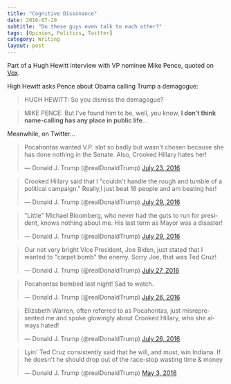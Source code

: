 ```yaml
---
title: "Cognitive Dissonance"
date: 2016-07-29
subtitle: "Do these guys even talk to each other?"
tags: [Opinion, Politics, Twitter]
category: Writing
layout: post
---
```


Part of a Hugh Hewitt interview with VP nominee Mike Pence, quoted on [Vox][1].

High Hewitt asks Pence about Obama calling Trump a demagogue:
<!-- more -->
> HUGH HEWITT: So you dismiss the demagogue?

> MIKE PENCE: But I’ve found him to be, well, you know, **I don’t think name-calling has any place in public life**...

Meanwhile, on Twitter...

<blockquote class="twitter-tweet tw-align-center" data-lang="en"><p lang="en" dir="ltr">Pocahontas wanted V.P. slot so badly but wasn&#39;t chosen because she has done nothing in the Senate. Also, Crooked Hillary hates her!</p>&mdash; Donald J. Trump (@realDonaldTrump) <a href="https://twitter.com/realDonaldTrump/status/756801575193042944">July 23, 2016</a></blockquote> <script async src="//platform.twitter.com/widgets.js" charset="utf-8"></script>

<blockquote class="twitter-tweet tw-align-center" data-lang="en"><p lang="en" dir="ltr">Crooked Hillary said that I &quot;couldn&#39;t handle the rough and tumble of a political campaign.&quot; Really,I just beat 16 people and am beating her!</p>&mdash; Donald J. Trump (@realDonaldTrump) <a href="https://twitter.com/realDonaldTrump/status/759029315006705664">July 29, 2016</a></blockquote> <script async src="//platform.twitter.com/widgets.js" charset="utf-8"></script>

<blockquote class="twitter-tweet tw-align-center" data-partner="tweetdeck"><p lang="en" dir="ltr">&quot;Little&quot; Michael Bloomberg, who never had the guts to run for president, knows nothing about me. His last term as Mayor was a disaster!</p>&mdash; Donald J. Trump (@realDonaldTrump) <a href="https://twitter.com/realDonaldTrump/status/759025610249216000">July 29, 2016</a></blockquote>
<script async src="//platform.twitter.com/widgets.js" charset="utf-8"></script>

<blockquote class="twitter-tweet tw-align-center" data-partner="tweetdeck"><p lang="en" dir="ltr">Our not very bright Vice President, Joe Biden, just stated that I wanted to &quot;carpet bomb&quot; the enemy. Sorry Joe, that was Ted Cruz!</p>&mdash; Donald J. Trump (@realDonaldTrump) <a href="https://twitter.com/realDonaldTrump/status/758285141982711808">July 27, 2016</a></blockquote>
<script async src="//platform.twitter.com/widgets.js" charset="utf-8"></script>

<blockquote class="twitter-tweet tw-align-center" data-partner="tweetdeck"><p lang="en" dir="ltr">Pocahontas bombed last night! Sad to watch.</p>&mdash; Donald J. Trump (@realDonaldTrump) <a href="https://twitter.com/realDonaldTrump/status/757919034755076096">July 26, 2016</a></blockquote>
<script async src="//platform.twitter.com/widgets.js" charset="utf-8"></script>

<blockquote class="twitter-tweet tw-align-center" data-partner="tweetdeck"><p lang="en" dir="ltr">Elizabeth Warren, often referred to as Pocahontas, just misrepresented me and spoke glowingly about Crooked Hillary, who she always hated!</p>&mdash; Donald J. Trump (@realDonaldTrump) <a href="https://twitter.com/realDonaldTrump/status/757775689525309440">July 26, 2016</a></blockquote>
<script async src="//platform.twitter.com/widgets.js" charset="utf-8"></script>

<blockquote class="twitter-tweet tw-align-center" data-partner="tweetdeck"><p lang="en" dir="ltr">Lyin&#39; Ted Cruz consistently said that he will, and must, win Indiana. If he doesn&#39;t he should drop out of the race-stop wasting time &amp; money</p>&mdash; Donald J. Trump (@realDonaldTrump) <a href="https://twitter.com/realDonaldTrump/status/727636035149139968">May 3, 2016</a></blockquote>
<script async src="//platform.twitter.com/widgets.js" charset="utf-8"></script>

[1]:	http://www.vox.com/2016/7/29/12324660/mike-pence-trump-obama-name-calling